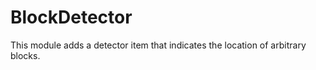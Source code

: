 BlockDetector
=============

This module adds a detector item that indicates the location of arbitrary blocks.